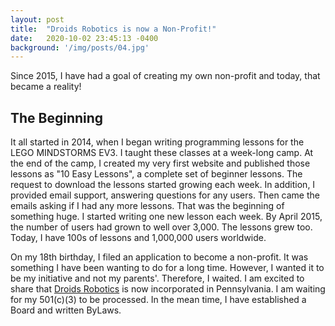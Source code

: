 ```yaml
---
layout: post
title:  "Droids Robotics is now a Non-Profit!"
date:   2020-10-02 23:45:13 -0400
background: '/img/posts/04.jpg'
---
```


<p>Since 2015, I have had a goal of creating my own non-profit and today, that became a reality!
<h2 class="section-heading">The Beginning</h2>

<p>It all started in 2014, when I began writing programming lessons for the LEGO MINDSTORMS EV3. I taught these classes at a week-long camp. At the end of the camp, I created my very first website and published those lessons as "10 Easy Lessons", a complete set of beginner lessons. The request to download the lessons started growing each week. In addition, I provided email support, answering questions for any users. Then came the emails asking if I had any more lessons. That was the beginning of something huge. I started writing one new lesson each week. By April 2015, the number of users had grown to well over 3,000. The lessons grew too. Today, I have 100s of lessons and 1,000,000 users worldwide. </p>

<p> On my 18th birthday, I filed an application to become a non-profit. It was something I have been wanting to do for a long time. However, I wanted it to be my initiative and not my parents'. Therefore, I waited. I am excited to share that <a href="http://droidsrobotics.org">Droids Robotics</a> is now incorporated in Pennsylvania. I am waiting for my 501(c)(3) to be processed. In the mean time, I have established a Board and written ByLaws. </p>

